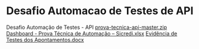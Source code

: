 # Desafio Automacao de Testes de API
Desafio Automação de Testes - API
[prova-tecnica-api-master.zip](https://github.com/Delvan-Santos/Desafio-Automa-o-de-Testes---API/files/10393606/prova-tecnica-api-master.zip)
[Dashboard - Prova Técnica de Automação – Sicredi.xlsx](https://github.com/Delvan-Santos/Desafio-Automa-o-de-Testes---API/files/10393625/Dashboard.-.Prova.Tecnica.de.Automacao.Sicredi.xlsx)
[Evidência de Testes dos Apontamentos.docx](https://github.com/Delvan-Santos/Desafio-Automa-o-de-Testes---API/files/10393628/Evidencia.de.Testes.dos.Apontamentos.docx)
